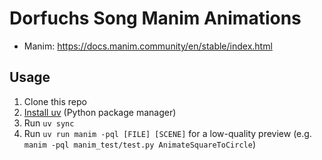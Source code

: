 # Dorfuchs Song Manim Animations

- Manim: https://docs.manim.community/en/stable/index.html

## Usage

1. Clone this repo
2. [Install uv](https://docs.astral.sh/uv/getting-started/installation/#installation-methods) (Python package manager)
3. Run `uv sync`
4. Run `uv run manim -pql [FILE] [SCENE]` for a low-quality preview (e.g. `manim -pql manim_test/test.py AnimateSquareToCircle`)
